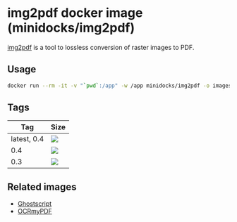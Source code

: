 img2pdf docker image (minidocks/img2pdf)
========================================

[img2pdf](https://gitlab.mister-muffin.de/josch/img2pdf) is a tool to lossless conversion of raster images to PDF.

Usage
-----

```bash
docker run --rm -it -v "`pwd`:/app" -w /app minidocks/img2pdf -o images.pdf *.jpg
```

Tags
----

 Tag         | Size
 ---         | ----
 latest, 0.4 | ![](https://img.shields.io/docker/image-size/minidocks/img2pdf/latest?style=flat-square&logo=docker&label=size)
 0.4         | ![](https://img.shields.io/docker/image-size/minidocks/img2pdf/0.4?style=flat-square&logo=docker&label=size)
 0.3         | ![](https://img.shields.io/docker/image-size/minidocks/img2pdf/0.3?style=flat-square&logo=docker&label=size)

Related images
--------------

- [Ghostscript](https://github.com/minidocks/ghostscript)
- [OCRmyPDF](https://github.com/minidocks/ocrmypdf)
